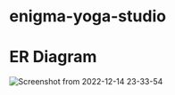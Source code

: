 # enigma-yoga-studio

# ER Diagram

![Screenshot from 2022-12-14 23-33-54](https://user-images.githubusercontent.com/41941678/207675784-52eef235-66e5-4006-995b-4fb0ae5ac4ca.png)
